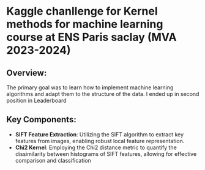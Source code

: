 
# Kaggle chanllenge for Kernel methods for machine learning course at ENS Paris saclay (MVA 2023-2024)

## Overview:
The primary goal was to learn how to implement machine learning algorithms and adapt them to the structure of the data. I ended up in second position in Leaderboard

## Key Components:
- **SIFT Feature Extraction**: Utilizing the SIFT algorithm to extract key features from images, enabling robust local feature representation.
- **Chi2 Kernel**: Employing the Chi2 distance metric to quantify the dissimilarity between histograms of SIFT features, allowing for effective comparison and classification
